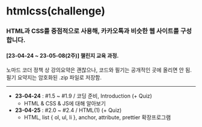 # htmlcss(challenge)
### HTML과 CSS를 중점적으로 사용해, 카카오톡과 비슷한 웹 사이트를 구성합니다.  
#### [23-04-24 ~ 23-05-08(2주)] 챌린지 교육 과정.  
  
노마드 코더 정책 상 강의요약은 괜찮으나, 코드와 필기는 공개적인 곳에 올리면 안 됨.  
필기 요약지는 암호화된 .zip 파일로 저장함.

---

- **23-04-24** : #1.5 ~ #1.9 / 코딩 준비, Introduction (+ Quiz)
    - HTML & CSS & JS에 대해 알아보기
- **23-04-25** : #2.0 ~ #2.4 / HTML(1) (+ Quiz)
    - HTML, list { ol, ul, li }, anchor, attribute, prettier 확장프로그램